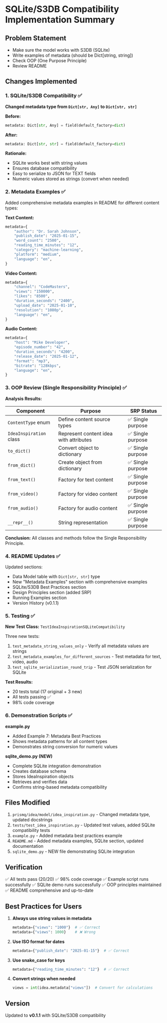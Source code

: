 # SQLite/S3DB Compatibility Implementation Summary

## Problem Statement
- Make sure the model works with S3DB (SQLite)
- Write examples of metadata (should be Dict[string, string])
- Check OOP (One Purpose Principle)
- Review README

## Changes Implemented

### 1. SQLite/S3DB Compatibility ✅

**Changed metadata type from `Dict[str, Any]` to `Dict[str, str]`**

**Before:**
```python
metadata: Dict[str, Any] = field(default_factory=dict)
```

**After:**
```python
metadata: Dict[str, str] = field(default_factory=dict)
```

**Rationale:**
- SQLite works best with string values
- Ensures database compatibility
- Easy to serialize to JSON for TEXT fields
- Numeric values stored as strings (convert when needed)

### 2. Metadata Examples ✅

Added comprehensive metadata examples in README for different content types:

**Text Content:**
```python
metadata={
    "author": "Dr. Sarah Johnson",
    "publish_date": "2025-01-15",
    "word_count": "2500",
    "reading_time_minutes": "12",
    "category": "machine-learning",
    "platform": "medium",
    "language": "en",
}
```

**Video Content:**
```python
metadata={
    "channel": "CodeMasters",
    "views": "150000",
    "likes": "8500",
    "duration_seconds": "2400",
    "upload_date": "2025-01-10",
    "resolution": "1080p",
    "language": "en",
}
```

**Audio Content:**
```python
metadata={
    "host": "Mike Developer",
    "episode_number": "42",
    "duration_seconds": "4200",
    "release_date": "2025-01-12",
    "format": "mp3",
    "bitrate": "128kbps",
    "language": "en",
}
```

### 3. OOP Review (Single Responsibility Principle) ✅

**Analysis Results:**

| Component | Purpose | SRP Status |
|-----------|---------|------------|
| `ContentType` enum | Define content source types | ✅ Single purpose |
| `IdeaInspiration` class | Represent content idea with attributes | ✅ Single purpose |
| `to_dict()` | Convert object to dictionary | ✅ Single purpose |
| `from_dict()` | Create object from dictionary | ✅ Single purpose |
| `from_text()` | Factory for text content | ✅ Single purpose |
| `from_video()` | Factory for video content | ✅ Single purpose |
| `from_audio()` | Factory for audio content | ✅ Single purpose |
| `__repr__()` | String representation | ✅ Single purpose |

**Conclusion:** All classes and methods follow the Single Responsibility Principle.

### 4. README Updates ✅

Updated sections:
- Data Model table with `Dict[str, str]` type
- New "Metadata Examples" section with comprehensive examples
- SQLite/S3DB Best Practices section
- Design Principles section (added SRP)
- Running Examples section
- Version History (v0.1.1)

### 5. Testing ✅

**New Test Class:** `TestIdeaInspirationSQLiteCompatibility`

Three new tests:
1. `test_metadata_string_values_only` - Verify all metadata values are strings
2. `test_metadata_examples_for_different_sources` - Test metadata for text, video, audio
3. `test_sqlite_serialization_round_trip` - Test JSON serialization for SQLite

**Test Results:**
- 20 tests total (17 original + 3 new)
- All tests passing ✅
- 98% code coverage

### 6. Demonstration Scripts ✅

**example.py**
- Added Example 7: Metadata Best Practices
- Shows metadata patterns for all content types
- Demonstrates string conversion for numeric values

**sqlite_demo.py (NEW)**
- Complete SQLite integration demonstration
- Creates database schema
- Stores IdeaInspiration objects
- Retrieves and verifies data
- Confirms string-based metadata compatibility

## Files Modified

1. `prismq/idea/model/idea_inspiration.py` - Changed metadata type, updated docstrings
2. `tests/test_idea_inspiration.py` - Updated test values, added SQLite compatibility tests
3. `example.py` - Added metadata best practices example
4. `README.md` - Added metadata examples, SQLite section, updated documentation
5. `sqlite_demo.py` - NEW file demonstrating SQLite integration

## Verification

✅ All tests pass (20/20)
✅ 98% code coverage
✅ Example script runs successfully
✅ SQLite demo runs successfully
✅ OOP principles maintained
✅ README comprehensive and up-to-date

## Best Practices for Users

1. **Always use string values in metadata**
   ```python
   metadata={"views": "1000"}  # ✅ Correct
   metadata={"views": 1000}    # ❌ Wrong
   ```

2. **Use ISO format for dates**
   ```python
   metadata={"publish_date": "2025-01-15"}  # ✅ Correct
   ```

3. **Use snake_case for keys**
   ```python
   metadata={"reading_time_minutes": "12"}  # ✅ Correct
   ```

4. **Convert strings when needed**
   ```python
   views = int(idea.metadata["views"])  # Convert for calculations
   ```

## Version

Updated to **v0.1.1** with SQLite/S3DB compatibility
